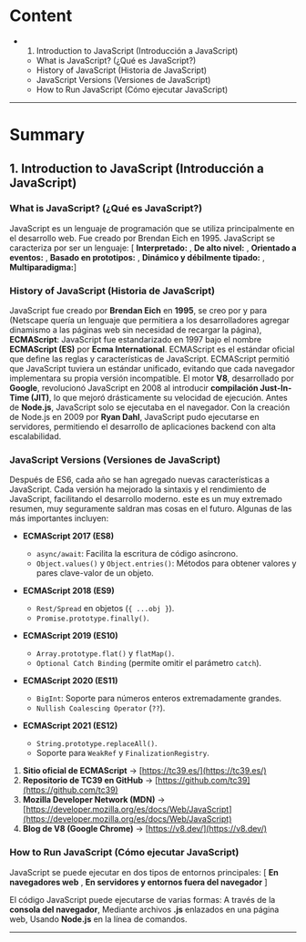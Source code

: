 # Content

- 1. Introduction to JavaScript (Introducción a JavaScript)
    - What is JavaScript? (¿Qué es JavaScript?)
    - History of JavaScript (Historia de JavaScript)
    - JavaScript Versions (Versiones de JavaScript)
    - How to Run JavaScript (Cómo ejecutar JavaScript)

---

# Summary

## 1. Introduction to JavaScript (Introducción a JavaScript)

### What is JavaScript? (¿Qué es JavaScript?)

JavaScript es un lenguaje de programación que se utiliza principalmente en el desarrollo web. Fue creado por Brendan Eich en 1995. JavaScript se caracteriza por ser un lenguaje: [ **Interpretado:** , **De alto nivel:** , **Orientado a eventos:** , **Basado en prototipos:** , **Dinámico y débilmente tipado:** , **Multiparadigma:**]  

### History of JavaScript (Historia de JavaScript)

JavaScript fue creado por **Brendan Eich** en **1995**, se creo por y para (Netscape quería un lenguaje que permitiera a los desarrolladores agregar dinamismo a las páginas web sin necesidad de recargar la página), **ECMAScript**: JavaScript fue estandarizado en 1997 bajo el nombre **ECMAScript (ES)** por **Ecma International**. ECMAScript es el estándar oficial que define las reglas y características de JavaScript. ECMAScript permitió que JavaScript tuviera un estándar unificado, evitando que cada navegador implementara su propia versión incompatible. El motor **V8**, desarrollado por **Google**, revolucionó JavaScript en 2008 al introducir **compilación Just-In-Time (JIT)**, lo que mejoró drásticamente su velocidad de ejecución. Antes de **Node.js**, JavaScript solo se ejecutaba en el navegador. Con la creación de Node.js en 2009 por **Ryan Dahl**, JavaScript pudo ejecutarse en servidores, permitiendo el desarrollo de aplicaciones backend con alta escalabilidad.

### JavaScript Versions (Versiones de JavaScript)

Después de ES6, cada año se han agregado nuevas características a JavaScript. Cada versión ha mejorado la sintaxis y el rendimiento de JavaScript, facilitando el desarrollo moderno. este es un muy extremado resumen, muy seguramente saldran mas cosas en el futuro. Algunas de las más importantes incluyen:

- **ECMAScript 2017 (ES8)**
  - `async/await`: Facilita la escritura de código asíncrono.  
  - `Object.values()` y `Object.entries()`: Métodos para obtener valores y pares clave-valor de un objeto.  

- **ECMAScript 2018 (ES9)**
  - `Rest/Spread` en objetos (`{ ...obj }`).  
  - `Promise.prototype.finally()`.  

- **ECMAScript 2019 (ES10)**
  - `Array.prototype.flat()` y `flatMap()`.  
  - `Optional Catch Binding` (permite omitir el parámetro `catch`).  

- **ECMAScript 2020 (ES11)**
  - `BigInt`: Soporte para números enteros extremadamente grandes.  
  - `Nullish Coalescing Operator` (`??`).  

- **ECMAScript 2021 (ES12)**
  - `String.prototype.replaceAll()`.  
  - Soporte para `WeakRef` y `FinalizationRegistry`.

1. **Sitio oficial de ECMAScript** → [https://tc39.es/](https://tc39.es/)  
2. **Repositorio de TC39 en GitHub** → [https://github.com/tc39](https://github.com/tc39)  
3. **Mozilla Developer Network (MDN)** → [https://developer.mozilla.org/es/docs/Web/JavaScript](https://developer.mozilla.org/es/docs/Web/JavaScript)  
4. **Blog de V8 (Google Chrome)** → [https://v8.dev/](https://v8.dev/) 

### How to Run JavaScript (Cómo ejecutar JavaScript)

JavaScript se puede ejecutar en dos tipos de entornos principales: [ **En navegadores web** , **En servidores y entornos fuera del navegador** ]

El código JavaScript puede ejecutarse de varias formas: A través de la **consola del navegador**, Mediante archivos **.js** enlazados en una página web, Usando **Node.js** en la línea de comandos.

---
